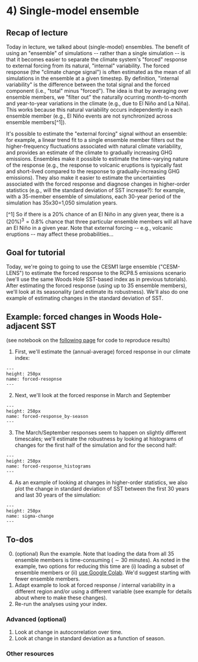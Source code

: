# 4) Single-model ensemble 

## Recap of lecture
Today in lecture, we talked about (single-model) ensembles. The benefit of using an "ensemble" of simulations -- rather than a single simulation -- is that it becomes easier to separate the climate system's "forced" response to external forcing from its natural, "internal" variability. The forced response (the "climate change signal") is often estimated as the mean of all simulations in the ensemble at a given timestep. By definition, "internal variability" is the difference between the total signal and the forced component (i.e., "total" minus "forced"). The idea is that by averaging over ensemble members, we "filter out" the naturally ocurring month-to-month and year-to-year variations in the climate (e.g., due to El Niño and La Niña). This works because this natural variability occurs independently in each ensemble member (e.g., El Niño events are not synchronized across ensemble members[^1]). 

It's possible to estimate the "external forcing" signal without an ensemble: for example, a linear trend fit to a single ensemble member filters out the higher-frequency fluctuations associated with natural climate variability, and provides an estimate of the climate to gradually increasing GHG emissions. Ensembles make it possible to estimate the time-varying nature of the response (e.g., the response to volcanic eruptions is typically fast and short-lived compared to the response to gradually-increasing GHG emissions). They also make it easier to estimate the uncertainties associated with the forced response and diagnose changes in higher-order statistics (e.g., will the standard deviation of SST increase?): for example, with a 35-member ensemble of simulations, each 30-year period of the simulation has 35x30=1,050 simulation years. 

[^1] So if there is a 20\% chance of an El Niño in any given year, there is a $\left(20\%\right)^3=0.8\%$ chance that three particular ensemble members will all have an El Niño in a given year. Note that external forcing -- e.g., volcanic eruptions -- may affect these probabilities...


## Goal for tutorial 
Today, we're going to going to use the CESM1 large ensemble ("CESM-LENS") to estimate the forced response to the RCP8.5 emissions scenario (we'll use the same Woods Hole SST-based index as in previous tutorials). After estimating the forced response (using up to 35 ensemble members), we'll look at its seasonality (and estimate its robustness). We'll also do one example of estimating changes in the standard deviation of SST.

## Example: forced changes in Woods Hole-adjacent SST
(see notebook on the [following page](woods-hole_example.ipynb) for code to reproduce results)  

1. First, we'll estimate the (annual-average) forced response in our climate index: 
```{figure} figs/forced-response.svg
---
height: 250px
name: forced-resopnse 
---
```

2. Next, we'll look at the forced response in March and September
```{figure} figs/forced-response_by-seasonal.svg
---
height: 250px
name: forced-response_by-season 
---
```


3. The March/September responses seem to happen on slightly different timescales; we'll estimate the robustness by looking at histograms of changes for the first half of the simulation and for the second half:
```{figure} figs/histograms.svg
---
height: 250px
name: forced-response_histograms 
---
```

4. As an example of looking at changes in higher-order statistics, we also plot the change in standard deviation of SST between the first 30 years and last 30 years of the simulation:
```{figure} figs/sigma-change.svg
---
height: 250px
name: sigma-change 
---
```


## To-dos
0. (optional) Run the example. Note that loading the data from all 35 ensemble members is time-consuming ($\sim 30$ minutes). As noted in the example, two options for reducing this time are (i) loading a subset of ensemble members or (ii) [use Google Colab](../resources/cesm_cloud.ipynb). We'd suggest starting with fewer ensemble members.
1. Adapt example to look at forced response / internal variability in a different region and/or using a different variable (see example for details about where to make these changes).
2. Re-run the analyses using your index.

### Advanced (optional)
1. Look at change in autocorrelation over time.
2. Look at change in standard deviation as a function of season.


### Other resources


```{tableofcontents}
```


